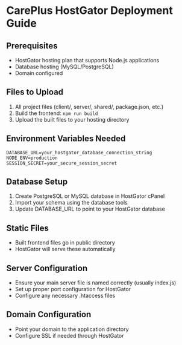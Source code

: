 # CarePlus HostGator Deployment Guide

## Prerequisites
- HostGator hosting plan that supports Node.js applications
- Database hosting (MySQL/PostgreSQL)
- Domain configured

## Files to Upload
1. All project files (client/, server/, shared/, package.json, etc.)
2. Build the frontend: `npm run build`
3. Upload the built files to your hosting directory

## Environment Variables Needed
```
DATABASE_URL=your_hostgator_database_connection_string
NODE_ENV=production
SESSION_SECRET=your_secure_session_secret
```

## Database Setup
1. Create PostgreSQL or MySQL database in HostGator cPanel
2. Import your schema using the database tools
3. Update DATABASE_URL to point to your HostGator database

## Static Files
- Built frontend files go in public directory
- HostGator will serve these automatically

## Server Configuration
- Ensure your main server file is named correctly (usually index.js)
- Set up proper port configuration for HostGator
- Configure any necessary .htaccess files

## Domain Configuration
- Point your domain to the application directory
- Configure SSL if needed through HostGator